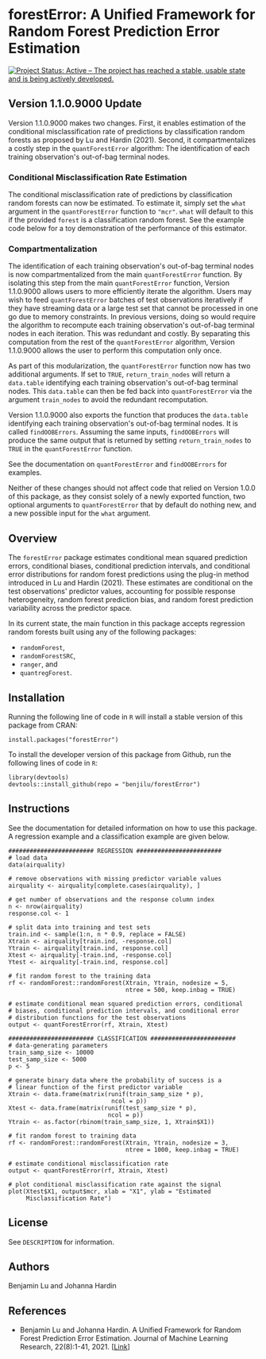 # forestError: A Unified Framework for Random Forest Prediction Error Estimation
[![Project Status: Active – The project has reached a stable, usable state and is being actively developed.](https://www.repostatus.org/badges/latest/active.svg)](https://www.repostatus.org/#active)

## Version 1.1.0.9000 Update

Version 1.1.0.9000 makes two changes. First, it enables estimation of the conditional misclassification rate of predictions by classification random forests as proposed by Lu and Hardin (2021). Second, it compartmentalizes a costly step in the `quantForestError` algorithm: The identification of each training observation's out-of-bag terminal nodes.

### Conditional Misclassification Rate Estimation

The conditional misclassification rate of predictions by classification random forests can now be estimated. To estimate it, simply set the `what` argument in the `quantForestError` function to `"mcr"`. `what` will default to this if the provided `forest` is a classification random forest. See the example code below for a toy demonstration of the performance of this estimator.

### Compartmentalization

The identification of each training observation's out-of-bag terminal nodes is now compartmentalized from the main `quantForestError` function. By isolating this step from the main `quantForestError` function, Version 1.1.0.9000 allows users to more efficiently iterate the algorithm. Users may wish to feed `quantForestError` batches of test observations iteratively if they have streaming data or a large test set that cannot be processed in one go due to memory constraints. In previous versions, doing so would require the algorithm to recompute each training observation's out-of-bag terminal nodes in each iteration. This was redundant and costly. By separating this computation from the rest of the `quantForestError` algorithm, Version 1.1.0.9000 allows the user to perform this computation only once.

As part of this modularization, the `quantForestError` function now has two additional arguments. If set to `TRUE`, `return_train_nodes` will return a `data.table` identifying each training observation's out-of-bag terminal nodes. This `data.table` can then be fed back into `quantForestError` via the argument `train_nodes` to avoid the redundant recomputation.

Version 1.1.0.9000 also exports the function that produces the `data.table` identifying each training observation's out-of-bag terminal nodes. It is called `findOOBErrors`. Assuming the same inputs, `findOOBErrors` will produce the same output that is returned by setting `return_train_nodes` to `TRUE` in the `quantForestError` function.

See the documentation on `quantForestError` and `findOOBErrors` for examples.

Neither of these changes should not affect code that relied on Version 1.0.0 of this package, as they consist solely of a newly exported function, two optional arguments to `quantForestError` that by default do nothing new, and a new possible input for the `what` argument.

## Overview

The `forestError` package estimates conditional mean squared prediction errors, conditional biases, conditional prediction intervals, and conditional error distributions for random forest predictions using the plug-in method introduced in Lu and Hardin (2021). These estimates are conditional on the test observations' predictor values, accounting for possible response heterogeneity, random forest prediction bias, and random forest prediction variability across the predictor space.

In its current state, the main function in this package accepts regression random forests built using any of the following packages:

- `randomForest`,
- `randomForestSRC`,
- `ranger`, and
- `quantregForest`.

## Installation

Running the following line of code in `R` will install a stable version of this package from CRAN:

```{r}
install.packages("forestError")
```

To install the developer version of this package from Github, run the following lines of code in `R`:

```{r}
library(devtools)
devtools::install_github(repo = "benjilu/forestError")
```  

## Instructions
See the documentation for detailed information on how to use this package. A regression example and a classification example are given below.

```{r}
######################## REGRESSION ########################
# load data
data(airquality)

# remove observations with missing predictor variable values
airquality <- airquality[complete.cases(airquality), ]

# get number of observations and the response column index
n <- nrow(airquality)
response.col <- 1

# split data into training and test sets
train.ind <- sample(1:n, n * 0.9, replace = FALSE)
Xtrain <- airquality[train.ind, -response.col]
Ytrain <- airquality[train.ind, response.col]
Xtest <- airquality[-train.ind, -response.col]
Ytest <- airquality[-train.ind, response.col]

# fit random forest to the training data
rf <- randomForest::randomForest(Xtrain, Ytrain, nodesize = 5,
                                 ntree = 500, keep.inbag = TRUE)

# estimate conditional mean squared prediction errors, conditional
# biases, conditional prediction intervals, and conditional error
# distribution functions for the test observations
output <- quantForestError(rf, Xtrain, Xtest)

######################## CLASSIFICATION ########################
# data-generating parameters
train_samp_size <- 10000
test_samp_size <- 5000
p <- 5

# generate binary data where the probability of success is a
# linear function of the first predictor variable
Xtrain <- data.frame(matrix(runif(train_samp_size * p),
                             ncol = p))
Xtest <- data.frame(matrix(runif(test_samp_size * p),
                            ncol = p))
Ytrain <- as.factor(rbinom(train_samp_size, 1, Xtrain$X1))

# fit random forest to training data
rf <- randomForest::randomForest(Xtrain, Ytrain, nodesize = 3,
                                 ntree = 1000, keep.inbag = TRUE)

# estimate conditional misclassification rate
output <- quantForestError(rf, Xtrain, Xtest)

# plot conditional misclassification rate against the signal
plot(Xtest$X1, output$mcr, xlab = "X1", ylab = "Estimated
     Misclassification Rate")
```

## License
See `DESCRIPTION` for information.

## Authors
Benjamin Lu and Johanna Hardin

## References
* Benjamin Lu and Johanna Hardin. A Unified Framework for Random Forest Prediction Error Estimation. Journal of Machine Learning Research, 22(8):1-41, 2021. [[Link](https://jmlr.org/papers/v22/18-558.html)]
